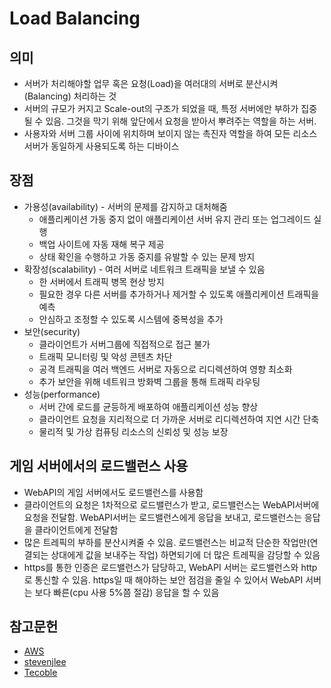 # Load Balancing

## 의미
* 서버가 처리해야할 업무 혹은 요청(Load)을 여러대의 서버로 분산시켜(Balancing) 처리하는 것
* 서버의 규모가 커지고 Scale-out의 구조가 되었을 때, 특정 서버에만 부하가 집중될 수 있음. 그것을 막기 위해 앞단에서 요청을 받아서 뿌려주는 역할을 하는 서버.
*  사용자와 서버 그룹 사이에 위치하며 보이지 않는 촉진자 역할을 하여 모든 리소스 서버가 동일하게 사용되도록 하는 디바이스

## 장점
* 가용성(availability) - 서버의 문제를 감지하고 대처해줌
    * 애플리케이션 가동 중지 없이 애플리케이션 서버 유지 관리 또는 업그레이드 실행
    * 백업 사이트에 자동 재해 복구 제공
    * 상태 확인을 수행하고 가동 중지를 유발할 수 있는 문제 방지
* 확장성(scalability) - 여러 서버로 네트워크 트래픽을 보낼 수 있음
    * 한 서버에서 트래픽 병목 현상 방지
    * 필요한 경우 다른 서버를 추가하거나 제거할 수 있도록 애플리케이션 트래픽을 예측
    * 안심하고 조정할 수 있도록 시스템에 중복성을 추가
* 보안(security)
    * 클라이언트가 서버그룹에 직접적으로 접근 불가
    * 트래픽 모니터링 및 악성 콘텐츠 차단
    * 공격 트래픽을 여러 백엔드 서버로 자동으로 리디렉션하여 영향 최소화
    * 추가 보안을 위해 네트워크 방화벽 그룹을 통해 트래픽 라우팅
* 성능(performance)
    * 서버 간에 로드를 균등하게 배포하여 애플리케이션 성능 향상
    * 클라이언트 요청을 지리적으로 더 가까운 서버로 리디렉션하여 지연 시간 단축
    * 물리적 및 가상 컴퓨팅 리소스의 신뢰성 및 성능 보장

## 게임 서버에서의 로드밸런스 사용
* WebAPI의 게임 서버에서도 로드밸런스를 사용함
* 클라이언트의 요청은 1차적으로 로드밸런스가 받고, 로드밸런스는 WebAPI서버에 요청을 전달함. WebAPI서버는 로드밸런스에게 응답을 보내고, 로드밸런스는 응답을 클라이언트에게 전달함
* 많은 트레픽의 부하를 분산시켜줄 수 있음. 로드밸런스는 비교적 단순한 작업만(연결되는 상대에게 값을 보내주는 작업) 하면되기에 더 많은 트레픽을 감당할 수 있음
* https를 통한 인증은 로드밸런스가 담당하고, WebAPI 서버는 로드밸런스와 http로 통신할 수 있음. https일 때 해야하는 보안 점검을 줄일 수 있어서 WebAPI 서버는 보다 빠른(cpu 사용 5%쯤 절감) 응답을 할 수 있음

## 참고문헌
* [AWS](https://aws.amazon.com/ko/what-is/load-balancing/)
* [stevenjlee](https://www.stevenjlee.net/2020/06/30/%EC%9D%B4%ED%95%B4%ED%95%98%EA%B8%B0-%EB%84%A4%ED%8A%B8%EC%9B%8C%ED%81%AC%EC%9D%98-%EB%B6%80%ED%95%98%EB%B6%84%EC%82%B0-%EB%A1%9C%EB%93%9C%EB%B0%B8%EB%9F%B0%EC%8B%B1-load-balancing-%EA%B7%B8/)
* [Tecoble](https://tecoble.techcourse.co.kr/post/2021-11-07-load-balancing/)